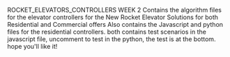ROCKET_ELEVATORS_CONTROLLERS WEEK 2
Contains the algorithm files for the elevator controllers for the New Rocket Elevator Solutions for both Residential and Commercial offers
Also contains the Javascript and python files for the residential controllers. 
both contains test scenarios
in the javascript file, uncomment to test
in the python, the test is at the bottom.
hope you'll like it!
